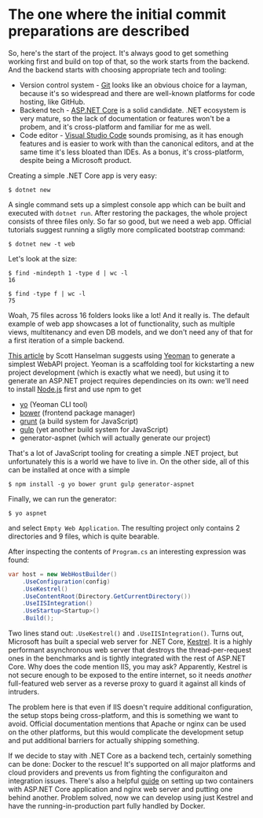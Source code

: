 The one where the initial commit preparations are described
===

So, here's the start of the project. It's always good to get something working first and build on top of that, so the work starts from the backend. And the backend starts with choosing appropriate tech and tooling:
* Version control system - [Git](https://git-scm.com) looks like an obvious choice for a layman, because it's so widespread and there are well-known platforms for code hosting, like GitHub.
* Backend tech - [ASP.NET Core](https://www.microsoft.com/net/core) is a solid candidate. .NET ecosystem is very mature, so the lack of documentation or features won't be a probem, and it's cross-platform and familiar for me as well.
* Code editor - [Visual Studio Code](https://code.visualstudio.com) sounds promising, as it has enough features and is easier to work with than the canonical editors, and at the same time it's less bloated than IDEs. As a bonus, it's cross-platform, despite being a Microsoft product.

Creating a simple .NET Core app is very easy:
```
$ dotnet new
```
A single command sets up a simplest console app which can be built and executed with `dotnet run`. After restoring the packages, the whole project consists of three files only. So far so good, but we need a web app. Official tutorials suggest running a sligtly more complicated bootstrap command:
```
$ dotnet new -t web
```
Let's look at the size:
```
$ find -mindepth 1 -type d | wc -l
16

$ find -type f | wc -l
75
```
Woah, 75 files across 16 folders looks like a lot! And it really is. The default example of web app showcases a lot of functionality, such as multiple views, multitenancy and even DB models, and we don't need any of that for a first iteration of a simple backend.

[This article](http://www.hanselman.com/blog/ExploringAMinimalWebAPIWithASPNETCore.aspx) by Scott Hanselman suggests using [Yeoman](http://yeoman.io/learning/) to generate a simplest WebAPI project. Yeoman is a scaffolding tool for kickstarting a new project development (which is exactly what we need), but using it to generate an ASP.NET project requires dependincies on its own: we'll need to install [Node.js](https://nodejs.org/en/) first and use npm to get
* [yo](https://github.com/yeoman/yo) (Yeoman CLI tool)
* [bower](https://bower.io/) (frontend package manager)
* [grunt](http://gruntjs.com) (a build system for JavaScript)
* [gulp](https://gulpjs.com) (yet another build system for JavaScript)
* generator-aspnet (which will actually generate our project)

That's a lot of JavaScript tooling for creating a simple .NET project, but unfortunately this is a world we have to live in. On the other side, all of this can be installed at once with a simple 
```
$ npm install -g yo bower grunt gulp generator-aspnet
```
Finally, we can run the generator:
```
$ yo aspnet
```
and select `Empty Web Application`. The resulting project only contains 2 directories and 9 files, which is quite bearable.

After inspecting the contents of `Program.cs` an interesting expression was found:
```csharp
var host = new WebHostBuilder()
    .UseConfiguration(config)
    .UseKestrel()
    .UseContentRoot(Directory.GetCurrentDirectory())
    .UseIISIntegration()
    .UseStartup<Startup>()
    .Build();
```
Two lines stand out: `.UseKestrel()` and `.UseIISIntegration()`. Turns out, Microsoft has built a special web server for .NET Core, [Kestrel](https://github.com/aspnet/KestrelHttpServer). It is a highly performant asynchronous web server that destroys the thread-per-request ones in the benchmarks and is tightly integrated with the rest of ASP.NET Core. Why does the code mention IIS, you may ask? Apparently, Kestrel is not secure enough to be exposed to the entire internet, so it needs *another* full-featured web server as a reverse proxy to guard it against all kinds of intruders.

The problem here is that even if IIS doesn't require additional configuration, the setup stops being cross-platform, and this is something we want to avoid. Official documentation mentions that Apache or nginx can be used on the other platforms, but this would complicate the development setup and put additional barriers for actually shipping something.

If we decide to stay with .NET Core as a backend tech, certainly something can be done: Docker to the rescue! It's supported on all major platforms and cloud providers and prevents us from fighting the configuraiton and integration issues. There's also a helpful [guide](http://www.techrepository.in/using-nginx-as-a-reverse-proxy-for-asp-net-core-web-app-in-docker) on setting up two containers with ASP.NET Core application and nginx web server and putting one behind another. Problem solved, now we can develop using just Kestrel and have the running-in-production part fully handled by Docker.